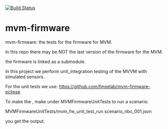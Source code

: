 [![Build Status](https://travis-ci.org/fmselab/mvm-firmware.svg?branch=master)](https://travis-ci.org/fmselab/mvm-firmware)

# mvm-firmware

mvm-firmware: the tests for the firmware for MVM.

In this repo there may be NOT the last version of the firmware for the MVM.

the firmware is linked as a submodule.
 
In this project we perform unit_integration testing of the MVVM with simulated sensors. 

For the unit tests we use: https://github.com/fmselab/mvm-firmware-eclipse

To make the , make under  MVMFirmwareUnitTests
to run a scenario:

MVMFirmwareUnitTests/mvm_fw_unit_test_run   scenario_nbc_001.json

you get the output.


